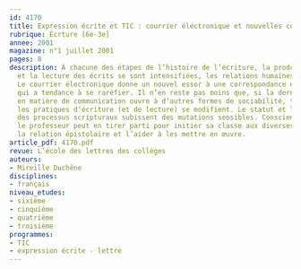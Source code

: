 ```yaml
---
id: 4170
title: Expression écrite et TIC : courrier électronique et nouvelles conditions d’écriture
rubrique: Écrture [6e-3e]
annee: 2001
magazine: n°1 juillet 2001
pages: 8
description: À chacune des étapes de l’histoire de l’écriture, la production, la circulation
  et la lecture des écrits se sont intensifiées, les relations humaines se sont étendues.
  Le courrier électronique donne un nouvel essor à une correspondance épistolaire
  qui a tendance à se raréfier. Il n’en reste pas moins que, si la dernière évolution
  en matière de communication ouvre à d’autres formes de sociabilité, très bénéfiques,
  les pratiques d’écriture (et de lecture) se modifient. Le statut et le fonctionnement
  des processus scripturaux subissent des mutations sensibles. Conscient de ces transformations,
  le professeur peut en tirer parti pour initier sa classe aux diverses formes de
  la relation épistolaire et l’aider à les mettre en œuvre.
article_pdf: 4170.pdf
revue: L’école des lettres des collèges
auteurs:
- Mireille Duchêne
disciplines:
- français
niveau_etudes:
- sixième
- cinquième
- quatrième
- troisième
programmes:
- TIC
- expression écrite - lettre
---
```

